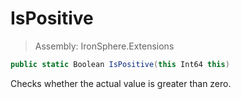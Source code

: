 ﻿

# IsPositive

> Assembly: IronSphere.Extensions

```csharp
public static Boolean IsPositive(this Int64 this)
```

Checks whether the actual value is greater than zero.

 